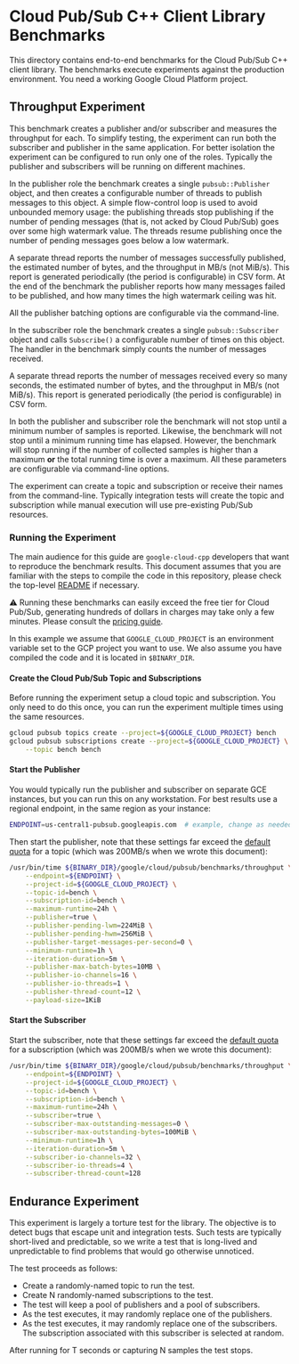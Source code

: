 # Cloud Pub/Sub C++ Client Library Benchmarks

This directory contains end-to-end benchmarks for the Cloud Pub/Sub C++ client
library. The benchmarks execute experiments against the production environment.
You need a working Google Cloud Platform project.

## Throughput Experiment

This benchmark creates a publisher and/or subscriber and measures the throughput
for each. To simplify testing, the experiment can run both the subscriber and
publisher in the same application. For better isolation the experiment can be
configured to run only one of the roles. Typically the publisher and subscribers
will be running on different machines.

In the publisher role the benchmark creates a single `pubsub::Publisher` object,
and then creates a configurable number of threads to publish messages to this
object. A simple flow-control loop is used to avoid unbounded memory usage:
the publishing threads stop publishing if the number of pending messages (that
is, not acked by Cloud Pub/Sub) goes over some high watermark value. The threads
resume publishing once the number of pending messages goes below a low
watermark.

A separate thread reports the number of messages successfully published, the
estimated number of bytes, and the throughput in MB/s (not MiB/s). This report
is generated periodically (the period is configurable) in CSV form. At the end
of the benchmark the publisher reports how many messages failed to be published,
and how many times the high watermark ceiling was hit.

All the publisher batching options are configurable via the command-line.

In the subscriber role the benchmark creates a single `pubsub::Subscriber`
object and calls `Subscribe()` a configurable number of times on this object.
The handler in the benchmark simply counts the number of messages received.

A separate thread reports the number of messages received every so many seconds,
the estimated number of bytes, and the throughput in MB/s (not MiB/s). This
report is generated periodically (the period is configurable) in CSV form.

In both the publisher and subscriber role the benchmark will not stop until a
minimum number of samples is reported. Likewise, the benchmark will not stop
until a minimum running time has elapsed. However, the benchmark will stop
running if the number of collected samples is higher than a maximum **or** the
total running time is over a maximum. All these parameters are configurable via
command-line options.

The experiment can create a topic and subscription or receive their names from
the command-line. Typically integration tests will create the topic and
subscription while manual execution will use pre-existing Pub/Sub resources.

### Running the Experiment

The main audience for this guide are `google-cloud-cpp` developers that want to
reproduce the benchmark results. This document assumes that you are familiar
with the steps to compile the code in this repository, please check the
top-level [README](../../../../README.md) if necessary.

:warning: Running these benchmarks can easily exceed the free tier for Cloud
Pub/Sub, generating hundreds of dollars in charges may take only a few minutes.
Please consult the [pricing guide][pubsub-pricing].

[pubsub-pricing]: https://cloud.google.com/pubsub/pricing

In this example we assume that `GOOGLE_CLOUD_PROJECT` is an environment variable
set to the GCP project you want to use. We also assume you have compiled the
code and it is located in `$BINARY_DIR`.

#### Create the Cloud Pub/Sub Topic and Subscriptions

Before running the experiment setup a cloud topic and subscription. You only
need to do this once, you can run the experiment multiple times using the same
resources.

```sh
gcloud pubsub topics create --project=${GOOGLE_CLOUD_PROJECT} bench
gcloud pubsub subscriptions create --project=${GOOGLE_CLOUD_PROJECT} \
    --topic bench bench
```

#### Start the Publisher

You would typically run the publisher and subscriber on separate GCE instances,
but you can run this on any workstation. For best results use a regional
endpoint, in the same region as your instance:

```sh
ENDPOINT=us-central1-pubsub.googleapis.com  # example, change as needed
```

Then start the publisher, note that these settings far exceed the
[default quota][pubsub-quota] for a topic (which was 200MB/s when we wrote this
document):

[pubsub-quota]: https://cloud.google.com/pubsub/quotas#quotas

```sh
/usr/bin/time ${BINARY_DIR}/google/cloud/pubsub/benchmarks/throughput \
    --endpoint=${ENDPOINT} \
    --project-id=${GOOGLE_CLOUD_PROJECT} \
    --topic-id=bench \
    --subscription-id=bench \
    --maximum-runtime=24h \
    --publisher=true \
    --publisher-pending-lwm=224MiB \
    --publisher-pending-hwm=256MiB \
    --publisher-target-messages-per-second=0 \
    --minimum-runtime=1h \
    --iteration-duration=5m \
    --publisher-max-batch-bytes=10MB \
    --publisher-io-channels=16 \
    --publisher-io-threads=1 \
    --publisher-thread-count=12 \
    --payload-size=1KiB
```

#### Start the Subscriber

Start the subscriber, note that these settings far exceed the
[default quota][pubsub-quota] for a subscription (which was 200MB/s when we
wrote this document):

```sh
/usr/bin/time ${BINARY_DIR}/google/cloud/pubsub/benchmarks/throughput \
    --endpoint=${ENDPOINT} \
    --project-id=${GOOGLE_CLOUD_PROJECT} \
    --topic-id=bench \
    --subscription-id=bench \
    --maximum-runtime=24h \
    --subscriber=true \
    --subscriber-max-outstanding-messages=0 \
    --subscriber-max-outstanding-bytes=100MiB \
    --minimum-runtime=1h \
    --iteration-duration=5m \
    --subscriber-io-channels=32 \
    --subscriber-io-threads=4 \
    --subscriber-thread-count=128
```

## Endurance Experiment

This experiment is largely a torture test for the library. The objective is to
detect bugs that escape unit and integration tests. Such tests are typically
short-lived and predictable, so we write a test that is long-lived and
unpredictable to find problems that would go otherwise unnoticed.

The test proceeds as follows:

- Create a randomly-named topic to run the test.
- Create N randomly-named subscriptions to the test.
- The test will keep a pool of publishers and a pool of subscribers.
- As the test executes, it may randomly replace one of the publishers.
- As the test executes, it may randomly replace one of the subscribers.
  The subscription associated with this subscriber is selected at random.

After running for T seconds or capturing N samples the test stops.
